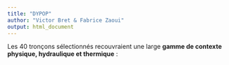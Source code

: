 ```yaml
---
title: "DYPOP"
author: "Victor Bret & Fabrice Zaoui"
output: html_document
---
```




Les 40 tronçons sélectionnés recouvraient une large **gamme de contexte physique, hydraulique et thermique** :

